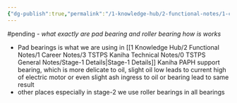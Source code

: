 ```yaml
---
{"dg-publish":true,"permalink":"/1-knowledge-hub/2-functional-notes/1-career-notes/2-general-technical-notes/2-power-plant-systems/machinery/bearings/pad-bearings-vs-roller-bearings/","noteIcon":""}
---
```


#pending - *what exactly are pad bearing and roller bearing how is works*


- Pad bearings is what we are using in [[1 Knowledge Hub/2 Functional Notes/1 Career Notes/3 TSTPS Kaniha Technical Notes/0 TSTPS General Notes/Stage-1 Details\|Stage-1 Details]] Kaniha PAPH support bearing, which is more delicate to oil, slight oil low leads to current high of electric motor or even slight ash ingress to oil or bearing lead to same result
- other places especially in stage-2 we use roller bearings in all bearings